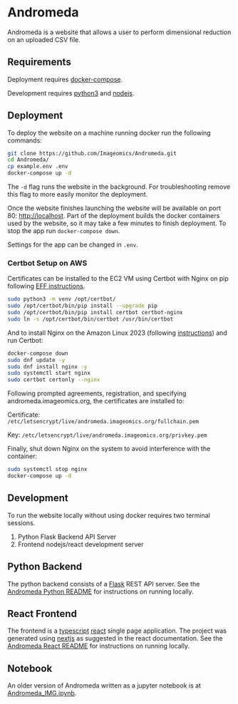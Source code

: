 # Andromeda
Andromeda is a website that allows a user to perform dimensional reduction on an uploaded CSV file.

## Requirements
Deployment requires [docker-compose](https://www.docker.com/).

Development requires [python3](https://www.python.org/) and [nodejs](https://nodejs.org/).

## Deployment
To deploy the website on a machine running docker run the following commands:
```bash
git clone https://github.com/Imageomics/Andromeda.git
cd Andromeda/
cp example.env .env
docker-compose up -d
```
The `-d` flag runs the website in the background. For troubleshooting remove this flag to more easily monitor the deployment.

Once the website finishes launching the website will be available on port 80: [http://localhost](http://localhost).
Part of the deployment builds the docker containers used by the website, so it may take a few minutes to finish deployment.
To stop the app run `docker-compose down`.

Settings for the app can be changed in `.env`.

### Certbot Setup on AWS
Certificates can be installed to the EC2 VM using Certbot with Nginx on pip following [EFF instructions](https://certbot.eff.org/instructions?ws=nginx&os=pip).
```bash
sudo python3 -m venv /opt/certbot/
sudo /opt/certbot/bin/pip install --upgrade pip
sudo /opt/certbot/bin/pip install certbot certbot-nginx
sudo ln -s /opt/certbot/bin/certbot /usr/bin/certbot
```
And to install Nginx on the Amazon Linux 2023 (following [instructions](https://awswithatiq.com/how-to-install-nginx-in-amazon-linux-2023/)) and run Certbot:
```bash
docker-compose down
sudo dnf update -y
sudo dnf install nginx -y
sudo systemctl start nginx
sudo certbot certonly --nginx
```
Following prompted agreements, registration, and specifying andromeda.imageomics.org, the certificates are installed to:

Certificate: `/etc/letsencrypt/live/andromeda.imageomics.org/fullchain.pem`

Key: `/etc/letsencrypt/live/andromeda.imageomics.org/privkey.pem`

Finally, shut down Nginx on the system to avoid interference with the container:
```bash
sudo systemctl stop nginx
docker-compose up -d
```

## Development
To run the website locally without using docker requires two terminal sessions.
1. Python Flask Backend API Server 
2. Frontend nodejs/react development server

## Python Backend
The python backend consists of a [Flask](https://flask.palletsprojects.com/en/2.3.x/quickstart/#a-minimal-application) REST API server.
See the [Andromeda Python README](andromeda/README.md) for instructions on running locally.

## React Frontend
The frontend is a [typescript](https://www.typescriptlang.org/) [react](https://react.dev/) single page application.
The project was generated using [nextjs](https://nextjs.org/docs) as suggested in the react documentation.
See the [Andromeda React README](andromeda-ui/README.md) for instructions on running locally.

## Notebook
An older version of Andromeda written as a jupyter notebook is at [Andromeda_IMG.ipynb](Andromeda_IMG.ipynb).
